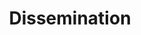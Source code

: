 ---
title: "Dissemination"
layout: categories
permalink: /dissemination/
collection: publications
author_profile: true
---